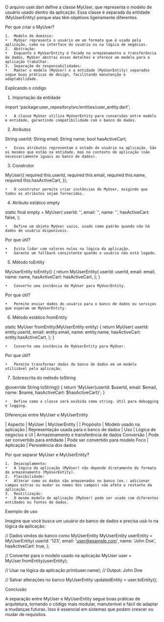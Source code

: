 O arquivo user.dart define a classe MyUser, que representa o modelo de usuário usado dentro da aplicação. Essa classe é separada da entidade (MyUserEntity) porque elas têm objetivos ligeiramente diferentes.

Por que criar o MyUser?

	1.	Modelo de domínio:
	•	MyUser representa o usuário em um formato que é usado pela aplicação, como na interface do usuário ou na lógica de negócios.
	2.	Abstração:
	•	Enquanto o MyUserEntity é focado no armazenamento e transferência de dados, MyUser abstrai esses detalhes e oferece um modelo para a aplicação trabalhar.
	3.	Separação de responsabilidades:
	•	Manter o modelo (MyUser) e a entidade (MyUserEntity) separados segue boas práticas de design, facilitando manutenção e adaptabilidade.

Explicando o código

1. Importação da entidade

import 'package:user_repository/src/entities/user_entity.dart';

	•	A classe MyUser utiliza MyUserEntity para conversões entre modelo e entidade, garantindo compatibilidade com o banco de dados.

2. Atributos

String userId;
String email;
String name;
bool hasActiveCart;

	•	Esses atributos representam o estado do usuário na aplicação. São os mesmos que estão na entidade, mas no contexto de aplicação (não necessariamente iguais ao banco de dados).

3. Construtor

MyUser({
  required this.userId,
  required this.email,
  required this.name,
  required this.hasActiveCart,
});

	•	O construtor permite criar instâncias de MyUser, exigindo que todos os atributos sejam fornecidos.

4. Atributo estático empty

static final empty = MyUser(
  userId: '',
  email: '',
  name: '',
  hasActiveCart: false,
);

	•	Define um objeto MyUser vazio, usado como padrão quando não há dados de usuário disponíveis.

Por que útil?

	•	Evita lidar com valores nulos na lógica da aplicação.
	•	Garante um fallback consistente quando o usuário não está logado.

5. Método toEntity

MyUserEntity toEntity() {
  return MyUserEntity(
    userId: userId,
    email: email,
    name: name,
    hasActiveCart: hasActiveCart,
  );
}

	•	Converte uma instância de MyUser para MyUserEntity.

Por que útil?

	•	Permite enviar dados do usuário para o banco de dados ou serviços que esperam um MyUserEntity.

6. Método estático fromEntity

static MyUser fromEntity(MyUserEntity entity) {
  return MyUser(
    userId: entity.userId,
    email: entity.email,
    name: entity.name,
    hasActiveCart: entity.hasActiveCart,
  );
}

	•	Converte uma instância de MyUserEntity para MyUser.

Por que útil?

	•	Permite transformar dados do banco de dados em um modelo utilizável pela aplicação.

7. Sobrescrita do método toString

@override
String toString() {
  return 'MyUser{userId: $userId, email: $email, name: $name, hasActiveCart: $hasActiveCart}';
}

	•	Define como a classe será exibida como string. Útil para debugging e logging.

Diferenças entre MyUser e MyUserEntity

| Aspecto | 	MyUser |	MyUserEntity |
| Propósito |	Modelo usado na aplicação |	Representação usada para o banco de dados |
Uso |	Lógica de negócios e UI |	Armazenamento e transferência de dados
Conversão |	Pode ser convertido para entidade |	Pode ser convertido para modelo
Foco |	Aplicação |	Persistência dos dados

Por que separar MyUser e MyUserEntity?

	1.	Desacoplamento:
	•	A lógica da aplicação (MyUser) não depende diretamente do formato de armazenamento (MyUserEntity).
	2.	Flexibilidade:
	•	Alterar como os dados são armazenados no banco (ex.: adicionar campos extras ou mudar os nomes dos campos) não afeta o restante da aplicação.
	3.	Reutilização:
	•	O mesmo modelo de aplicação (MyUser) pode ser usado com diferentes entidades ou fontes de dados.

Exemplo de uso

Imagine que você busca um usuário do banco de dados e precisa usá-lo na lógica da aplicação:

// Dados vindos do banco como MyUserEntity
MyUserEntity userEntity = MyUserEntity(
  userId: '123',
  email: 'user@example.com',
  name: 'John Doe',
  hasActiveCart: true,
);

// Converter para o modelo usado na aplicação
MyUser user = MyUser.fromEntity(userEntity);

// Usar na lógica da aplicação
print(user.name); // Output: John Doe

// Salvar alterações no banco
MyUserEntity updatedEntity = user.toEntity();

Conclusão

A separação entre MyUser e MyUserEntity segue boas práticas de arquitetura, tornando o código mais modular, manutenível e fácil de adaptar a mudanças futuras. Isso é essencial em sistemas que podem crescer ou mudar de requisitos.